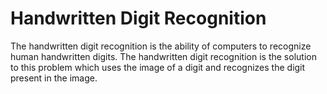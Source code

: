 # Handwritten Digit Recognition
The handwritten digit recognition is the ability of computers to recognize human handwritten digits. The handwritten digit recognition is the solution to this problem which uses the image of a digit and recognizes the digit present in the image.
